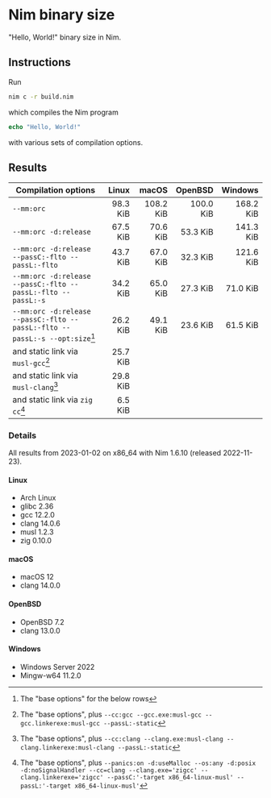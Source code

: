 # Nim binary size

"Hello, World!" binary size in Nim.

## Instructions

Run

```sh
nim c -r build.nim
```

which compiles the Nim program

```Nim
echo "Hello, World!"
```

with various sets of compilation options.

## Results

| Compilation options                                                         |    Linux |     macOS |   OpenBSD |   Windows |
| --------------------------------------------------------------------------- | -------: | --------: | --------: | --------: |
| `--mm:orc`                                                                  | 98.3 KiB | 108.2 KiB | 100.0 KiB | 168.2 KiB |
| `--mm:orc -d:release`                                                       | 67.5 KiB |  70.6 KiB |  53.3 KiB | 141.3 KiB |
| `--mm:orc -d:release --passC:-flto --passL:-flto`                           | 43.7 KiB |  67.0 KiB |  32.3 KiB | 121.6 KiB |
| `--mm:orc -d:release --passC:-flto --passL:-flto --passL:-s`                | 34.2 KiB |  65.0 KiB |  27.3 KiB |  71.0 KiB |
| `--mm:orc -d:release --passC:-flto --passL:-flto --passL:-s --opt:size`[^1] | 26.2 KiB |  49.1 KiB |  23.6 KiB |  61.5 KiB |
| and static link via `musl-gcc`[^2]                                          | 25.7 KiB |           |           |           |
| and static link via `musl-clang`[^3]                                        | 29.8 KiB |           |           |           |
| and static link via `zig cc`[^4]                                            |  6.5 KiB |           |           |           |

[^1]: The "base options" for the below rows
[^2]: The "base options", plus `--cc:gcc --gcc.exe:musl-gcc --gcc.linkerexe:musl-gcc --passL:-static`
[^3]: The "base options", plus `--cc:clang --clang.exe:musl-clang --clang.linkerexe:musl-clang --passL:-static`
[^4]: The "base options", plus `--panics:on -d:useMalloc --os:any -d:posix -d:noSignalHandler --cc=clang --clang.exe='zigcc' --clang.linkerexe='zigcc' --passC:'-target x86_64-linux-musl' --passL:'-target x86_64-linux-musl'`

### Details

All results from 2023-01-02 on x86_64 with Nim 1.6.10 (released 2022-11-23).

#### Linux

- Arch Linux
- glibc 2.36
- gcc 12.2.0
- clang 14.0.6
- musl 1.2.3
- zig 0.10.0

#### macOS

- macOS 12
- clang 14.0.0

#### OpenBSD

- OpenBSD 7.2
- clang 13.0.0

#### Windows

- Windows Server 2022
- Mingw-w64 11.2.0

